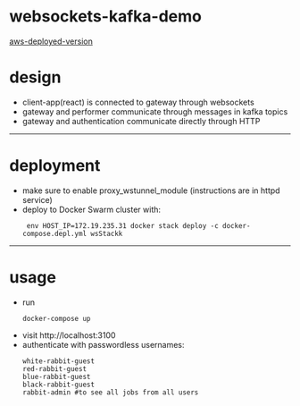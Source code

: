 # websockets-kafka-demo

[aws-deployed-version](http://3.13.90.180/ws/)

# design
* client-app(react) is connected to gateway through websockets
* gateway and performer communicate through messages in kafka topics
* gateway and authentication communicate directly through HTTP

___

# deployment

* make sure to enable proxy_wstunnel_module (instructions are in httpd service)
* deploy to Docker Swarm cluster with:
  ```$xslt
   env HOST_IP=172.19.235.31 docker stack deploy -c docker-compose.depl.yml wsStackk
  ```

___

# usage

* run 
   ```
   docker-compose up
   ```
* visit http://localhost:3100
* authenticate with passwordless usernames:
   ```
   white-rabbit-guest
   red-rabbit-guest
   blue-rabbit-guest
   black-rabbit-guest
   rabbit-admin #to see all jobs from all users
   ```
